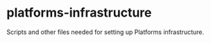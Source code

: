 # platforms-infrastructure

Scripts and other files needed for setting up Platforms infrastructure.
